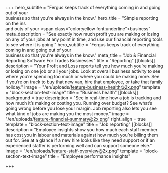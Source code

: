 +++
hero_subtitle = "Fergus keeps track of everything coming in and going out of your <br>business so that you're always in the know."
hero_title = "Simple reporting on the ins <br>and outs of your <span class=\"color:yellow font:underline\">business</span>"
meta_description = "See exactly how much profit you are making or losing on any of your jobs at any point in time, and use our financial reporting tools to see where it is going.\" hero_subtitle = \"Fergus keeps track of everything coming in and going out of your <br>business so that you're always in the know."
meta_title = "Job & Financial Reporting Software For Trades Businesses"
title = "Reporting"
[[blocks]]
description = "Your Profit and Loss reports tell you how much you’re making or losing on one job or all your jobs. Look at overall business activity to see where you’re spending too much or where you could be making more. See if you’re on track to buy that new van, hire that employee, or take that family holiday."
image = "/en/uploads/feature-business-health@2x.png"
template = "block-section-text-image"
title = "Business health"
[[blocks]]
background = true
description = "See in real-time how a job is tracking and how much it’s making or costing you. Running over budget? See what’s going wrong before you lose your margin. Job reporting also lets you see what kind of jobs are making you the most money."
image = "/en/uploads/feature-financial-summary@2x.png"
right_align = true
template = "block-section-text-image"
title = "Job reporting"
[[blocks]]
description = "Employee insights show you how much each staff member has cost you in labour and materials against how much you’re billing them out for. See at a glance if a new hire looks like they need support or if an experienced staffer is performing well and can support someone else."
image = "/en/uploads/feature-staff-overview@2x.png"
template = "block-section-text-image"
title = "Employee performance insights"

+++

